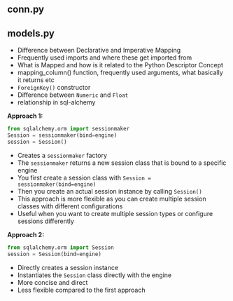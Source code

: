 ## conn.py


## models.py
- Difference between Declarative and Imperative Mapping
- Frequently used imports and where these get imported from
- What is Mapped and how is it related to the Python Descriptor Concept
- mapping_column() function, frequently used arguments, what basically it returns etc
- `ForeignKey()` constructor
- Difference between `Numeric` and `Float`
- relationship in sql-alchemy






**Approach 1:**
```python
from sqlalchemy.orm import sessionmaker
Session = sessionmaker(bind=engine)
session = Session()
```
- Creates a `sessionmaker` factory
- The `sessionmaker` returns a new session class that is bound to a specific engine
- You first create a session class with `Session = sessionmaker(bind=engine)`
- Then you create an actual session instance by calling `Session()`
- This approach is more flexible as you can create multiple session classes with different configurations
- Useful when you want to create multiple session types or configure sessions differently

**Approach 2:**
```python
from sqlalchemy.orm import Session
session = Session(bind=engine)
```
- Directly creates a session instance
- Instantiates the `Session` class directly with the engine
- More concise and direct
- Less flexible compared to the first approach